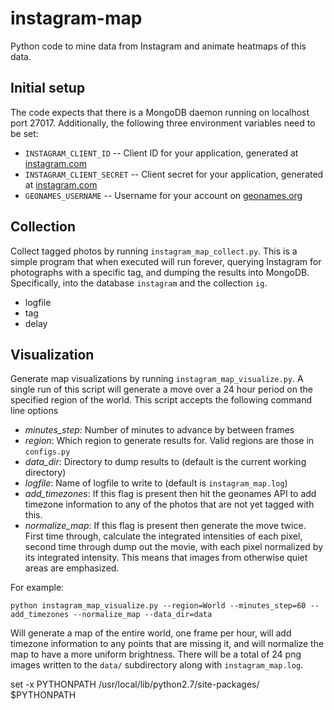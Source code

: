 # instagram-map

Python code to mine data from Instagram and animate heatmaps of this data.

## Initial setup

The code expects that there is a MongoDB daemon running on localhost port 27017.  Additionally, the following three environment variables need to be set:

   * ``INSTAGRAM_CLIENT_ID`` -- Client ID for your application, generated at [instagram.com](http://www.instagram.com/developer)
   * ``INSTAGRAM_CLIENT_SECRET`` -- Client secret for your application, generated at [instagram.com](http://www.instagram.com/developer)
   * ``GEONAMES_USERNAME`` -- Username for your account on [geonames.org](http://www.geonames.org)

## Collection

Collect tagged photos by running ``instagram_map_collect.py``.  This is a simple program that when executed will run forever, querying Instagram for photographs with a specific tag, and dumping the results into MongoDB.  Specifically, into the database ``instagram`` and the collection ``ig``.

   * logfile
   * tag
   * delay

## Visualization

Generate map visualizations by running ``instagram_map_visualize.py``.  A single run of this script will generate a move over a 24 hour period on the specified region of the world.  This script accepts the following command line options

   * *minutes_step*:  Number of minutes to advance by between frames
   * *region*: Which region to generate results for.  Valid regions are those in ``configs.py``
   * *data_dir*: Directory to dump results to (default is the current working directory)
   * *logfile*: Name of logfile to write to (default is ``instagram_map.log``)
   * *add_timezones*: If this flag is present then hit the geonames API to add timezone information to any of the photos that are not yet tagged with this.
   * *normalize_map*: If this flag is present then generate the move twice.  First time through, calculate the integrated intensities of each pixel, second time through dump out the movie, with each pixel normalized by its integrated intensity.  This means that images from otherwise quiet areas are emphasized.

For example:

```python instagram_map_visualize.py --region=World --minutes_step=60 --add_timezones --normalize_map --data_dir=data```

Will generate a map of the entire world, one frame per hour, will add timezone information to any points that are missing it, and will normalize the map to have a more uniform brightness.  There will be a total of 24 png images written to the ``data/`` subdirectory along with ``instagram_map.log``.

set -x PYTHONPATH /usr/local/lib/python2.7/site-packages/ $PYTHONPATH
